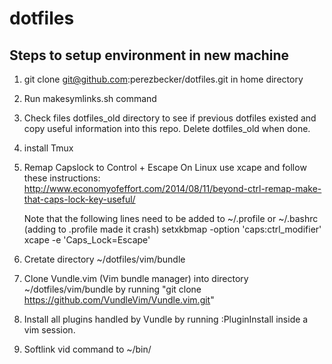 # dotfiles


Steps to setup environment in new machine
-----------------------------------------


1. git clone git@github.com:perezbecker/dotfiles.git in home directory  
2. Run makesymlinks.sh command
3. Check files dotfiles_old directory to see if previous dotfiles existed and copy useful information into this repo. Delete dotfiles_old when done.
4. install Tmux
5. Remap Capslock to Control + Escape
   On Linux use xcape and follow these instructions: 
   http://www.economyofeffort.com/2014/08/11/beyond-ctrl-remap-make-that-caps-lock-key-useful/
            
   Note that the following lines need to be added to ~/.profile or ~/.bashrc (adding to .profile made it crash)
   setxkbmap -option 'caps:ctrl_modifier'
   xcape -e 'Caps_Lock=Escape'
6. Cretate directory ~/dotfiles/vim/bundle
7. Clone Vundle.vim (Vim bundle manager) into directory ~/dotfiles/vim/bundle by running "git clone https://github.com/VundleVim/Vundle.vim.git" 
8. Install all plugins handled by Vundle by running :PluginInstall inside a vim session.
9. Softlink vid command to ~/bin/
